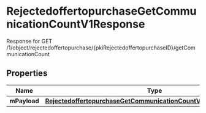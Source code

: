 

# RejectedoffertopurchaseGetCommunicationCountV1Response

Response for GET /1/object/rejectedoffertopurchase/{pkiRejectedoffertopurchaseID}/getCommunicationCount

## Properties

| Name | Type | Description | Notes |
|------------ | ------------- | ------------- | -------------|
|**mPayload** | [**RejectedoffertopurchaseGetCommunicationCountV1ResponseMPayload**](RejectedoffertopurchaseGetCommunicationCountV1ResponseMPayload.md) |  |  |



